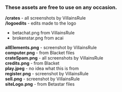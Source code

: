 ### These assets are free to use on any occasion.
**/crates** - all screenshots by VillainsRule<br>
**/logoedits** - edits made to the logo<br>
- betachat.png from VillainsRule
- brokenstar.png from acai

**allElements.png** - screenshot by VillainsRule<br>
**computer.png** - from Blacket files<br>
**crateSpam.png** - all screenshots by VillainsRule<br>
**credits.png** - from Blacket<br>
**play.jpeg** - no idea what this is from<br>
**register.png** - screenshot by VillainsRule<br>
**sell.png** - screenshot by VillainsRule<br>
**siteLogo.png** - from Betastar files
